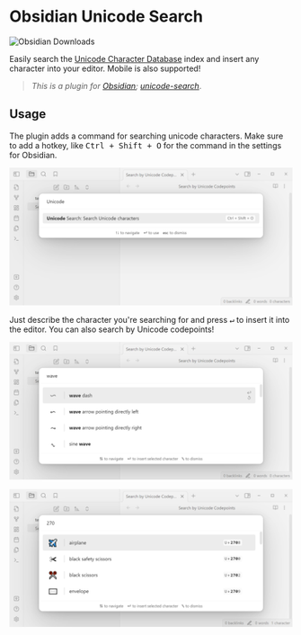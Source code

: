 # Obsidian Unicode Search

![Obsidian Downloads](https://img.shields.io/badge/dynamic/json?label=downloads&query=%24%5B%22unicode-search%22%5D%5B%22downloads%22%5D&url=https%3A%2F%2Fraw.githubusercontent.com%2Fobsidianmd%2Fobsidian-releases%2Fmaster%2Fcommunity-plugin-stats.json&logo=obsidian&color=8b6cef&logoColor=8b6cef&labelColor=f1f2f3&logoWidth=20&style=for-the-badge)

Easily search the [Unicode Character Database](https://www.unicode.org/ucd/) index
and insert any character into your editor.
Mobile is also supported!

> *This is a plugin for [Obsidian](https://obsidian.md); [unicode-search](https://obsidian.md/plugins?id=unicode-search)*.

## Usage

The plugin adds a command for searching unicode characters.
Make sure to add a hotkey, like <kbd>Ctrl + Shift + O</kbd> for the command in the settings for Obsidian.

![Search command preview](./assets/command.png)

Just describe the character you're searching for
and press <kbd>↵</kbd> to insert it into the editor.
You can also search by Unicode codepoints!

![Search "wave" preview](./assets/search-wave.png)

![Search "270" preview](./assets/search-270.png)

